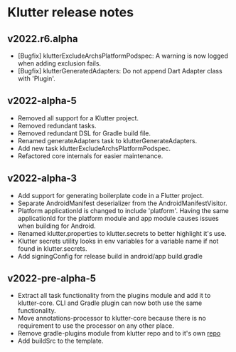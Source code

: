 # Klutter release notes

## v2022.r6.alpha
- [Bugfix] klutterExcludeArchsPlatformPodspec: A warning is now logged when adding exclusion fails.
- [Bugfix] klutterGeneratedAdapters: Do not append Dart Adapter class with 'Plugin'.

## v2022-alpha-5
- Removed all support for a Klutter project.
- Removed redundant tasks.
- Removed redundant DSL for Gradle build file.
- Renamed generateAdapters task to klutterGenerateAdapters.
- Add new task klutterExcludeArchsPlatformPodspec.
- Refactored core internals for easier maintenance.

## v2022-alpha-3
- Add support for generating boilerplate code in a Flutter project.
- Separate AndroidManifest deserializer from the AndroidManifestVisitor.
- Platform applicationId is changed to include 'platform'. Having the same applicationId for the platform module 
and app module causes issues when building for Android.
- Renamed klutter.properties to klutter.secrets to better highlight it's use.
- Klutter secrets utility looks in env variables for a variable name if not found in klutter.secrets.
- Add signingConfig for release build in android/app build.gradle

## v2022-pre-alpha-5
- Extract all task functionality from the plugins module and add it to klutter-core. CLI and Gradle plugin can now both use the same functionality.
- Move annotations-processor to klutter-core because there is no requirement to use the processor on any other place.
- Remove gradle-plugins module from klutter repo and to it's own [repo](https://github.com/buijs-dev/klutter-gradle)
- Add buildSrc to the template.
